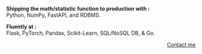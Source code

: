 <p align="Left">
 <b>Shipping the math/statistic function to production with :</b><br>
 Python, NumPy, FastAPI, and RDBMS.
</p>

<p align="Left">
 <b>Fluently at :</b><br>
 Flask, PyTorch, Pandas, Scikit-Learn, SQL/NoSQL DB, & Go.
</p>

<p align="right">
 <a href="https://t.me/rakhid16" target="blank">Contact me</a>
</p>
